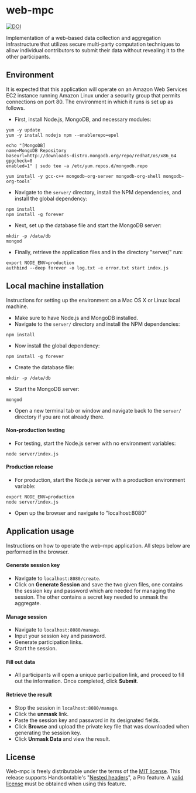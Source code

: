 # web-mpc
[![DOI](https://zenodo.org/badge/84491506.svg)](https://zenodo.org/badge/latestdoi/84491506)

Implementation of a web-based data collection and aggregation infrastructure that utilizes secure multi-party computation techniques to allow individual contributors to submit their data without revealing it to the other participants.


## Environment

It is expected that this application will operate on an Amazon Web Services EC2 instance running Amazon Linux under a security group that permits connections on port 80. The environment in which it runs is set up as follows.

* First, install Node.js, MongoDB, and necessary modules:
```
yum -y update
yum -y install nodejs npm --enablerepo=epel
```
```
echo "[MongoDB]
name=MongoDB Repository
baseurl=http://downloads-distro.mongodb.org/repo/redhat/os/x86_64
gpgcheck=0
enabled=1" | sudo tee -a /etc/yum.repos.d/mongodb.repo
```
```
yum install -y gcc-c++ mongodb-org-server mongodb-org-shell mongodb-org-tools`
```
* Navigate to the `server/` directory, install the NPM dependencies, and install the global dependency:
```
npm install
npm install -g forever
```
* Next, set up the database file and start the MongoDB server:
```
mkdir -p /data/db
mongod
```
* Finally, retrieve the application files and in the directory "server/" run:
```
export NODE_ENV=production
authbind --deep forever -o log.txt -e error.txt start index.js
```

## Local machine installation

Instructions for setting up the environment on a Mac OS X or Linux local machine.

* Make sure to have Node.js and MongoDB installed.
* Navigate to the `server/` directory and install the NPM dependencies:
```
npm install
```
* Now install the global dependency:
```
npm install -g forever
```
* Create the database file:
```
mkdir -p /data/db
```
* Start the MongoDB server:
```
mongod
```
* Open a new terminal tab or window and navigate back to the `server/` directory if you are not already there.

#### Non-production testing

* For testing, start the Node.js server with no environment variables:
```
node server/index.js
```

#### Production release

* For production, start the Node.js server with a production environment variable:
```
export NODE_ENV=production
node server/index.js
```
* Open up the browser and navigate to "localhost:8080"

## Application usage

Instructions on how to operate the web-mpc application. All steps below are performed in the browser.

#### Generate session key

* Navigate to `localhost:8080/create`.
* Click on **Generate Session** and save the two given files, one contains the session key and password which are needed for managing the session. The other contains a secret key needed to unmask the aggregate.

#### Manage session

* Navigate to `localhost:8080/manage`.
* Input your session key and password.
* Generate participation links.
* Start the session.

#### Fill out data

* All participants will open a unique participation link, and proceed to fill out the information. Once completed, click **Submit**.

#### Retrieve the result

* Stop the session in `localhost:8080/manage`.
* Click the **unmask** link.
* Paste the session key and password in its designated fields.
* Click **Browse** and upload the private key file that was downloaded when generating the session key.
* Click **Unmask Data** and view the result.

## License
Web-mpc is freely distributable under the terms of the [MIT license](https://github.com/multiparty/web-mpc/blob/master/LICENSE). This release supports Handsontable's "[Nested headers](https://docs.handsontable.com/pro/1.17.0/demo-nested-headers.html)", a Pro feature. A [valid license](https://handsontable.com/pricing) must be obtained when using this feature.
